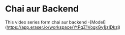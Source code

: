 # Chai aur Backend

This video series form chai aur backend
-[Model] (https://app.eraser.io/workspace/YtPqZ1VogxGy1jzIDkzj)
